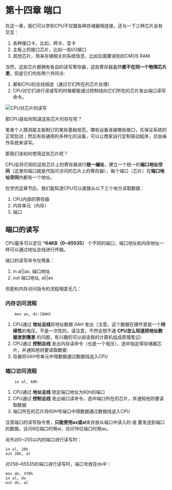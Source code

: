 # 第十四章 端口
在这一章，我们可以学到CPU不仅跟各种存储器相连接，还与一下三种芯片会有交互：

1. 各种接口卡，比如，网卡、显卡
2. 主板上的接口芯片，比如一些I/O接口
3. 其他芯片，用来存储相关的系统信息，比如后面要讲到的CMOS RAM

当然，这些芯片都拥有各自的读写寄存器，这些寄存器虽然**都不在同一个物理芯片里**，但是它们均有两个共同点:

1. 都和CPU的总线相连（通过它们所在的芯片处理）
2. CPU对它们进行读或写的时候都能通过控制线向它们所在的芯片发出端口读写命令。

![CPU对芯片的读写](https://img2018.cnblogs.com/blog/1550414/201906/1550414-20190619195730666-125010245.png)

那CPU是如何知道这些芯片的存在呢？

笔者个人猜测是主板制订的某些基础规范，哪些设备该接哪些接口，先保证系统的正常启动；然后有些通用的多样化的设备，可以让商家自行定制驱动程序，交由操作系统来读写。

那我们该如何使用这些芯片呢？

CPU会将已知的这些芯片上的寄存器进行**统一编址**，建立一个统一的**端口地址空间**（这里的端口就是代指可访问的芯片上的寄存器），每个端口（芯片）在**端口地址空间**内都有一个地址。


在学完这章节后，我们能知道CPU可以直接从以下三个地方读取数据：

1. CPU内部的寄存器
2. 内存单元（内存）
3. 端口

## 端口的读写
CPU最多可以定位 ***64KB（0~65535）** 个不同的端口，端口地址和内存地址一样可以通过地址总线进行传输。

端口的读写命令仅两条：

1. in al||ax, 端口地址
2. out 端口地址, al||ax

但是和内存访问指令的流程相差无几：

### 内存访问流程
```assemble
    mov ax, ds:[0AH]
```

1. CPU通过 **地址总线**将地址数据 *0AH* 发出（注意，这个数据在硬件里是一个**持续性**的电压，不是一次性的，请注意，不然会想不通 **CPU怎么知道把地址数据发到哪里** 的问题，有兴趣的可以阅读我的计算机组成原理笔记）
2. CPU通过 **控制总线** 发出内存读命令（也是一个电压），选中指定得存储器芯片，并通知他将要读取数据
3. 存器将*0AH*号单元中得数据通过数据线送入CPU

### 端口访问流程

```assemble
    in al, 60h
```

1. CPU通过 **地址总线** 锁定端口地址为60h的端口
2. CPU通过 **控制总线** 发出端口读命令，选中端口所在的芯片，并通知他将要读取数据
3. 端口所在的芯片将*60H*号端口中得数据通过数据线送入CPU

注意端口的读写指令里，**只能使用ax或al**来存放从端口中读入的 或 要发送到端口的数据。访问8位端口时用al，访问16位端口时用ax。

另外对0~255以内的端口进行读写时：
```assemble
in al, 20h
out 20h, al
```
对256~65535的端口进行读写时，端口号放在dx中：
```assemble
mov dx, 3f8h
in al, dx
out dx, al
```